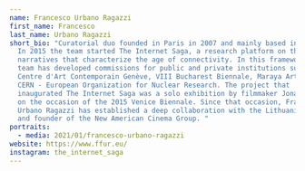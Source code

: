 ```yaml
---
name: Francesco Urbano Ragazzi
first_name: Francesco
last_name: Urbano Ragazzi
short_bio: "Curatorial duo founded in Paris in 2007 and mainly based in Milan.
  In 2015 the team started The Internet Saga, a research platform on the
  narratives that characterize the age of connectivity. In this framework, the
  team has developed commissions for public and private institutions such as
  Centre d'Art Contemporain Genève, VIII Bucharest Biennale, Maraya Art Center,
  CERN - European Organization for Nuclear Research. The project that
  inaugurated The Internet Saga was a solo exhibition by filmmaker Jonas Mekas
  on the occasion of the 2015 Venice Biennale. Since that occasion, Francesco
  Urbano Ragazzi has established a deep collaboration with the Lithuanian artist
  and founder of the New American Cinema Group. "
portraits:
  - media: 2021/01/francesco-urbano-ragazzi
website: https://www.ffur.eu/
instagram: the_internet_saga
---
```

